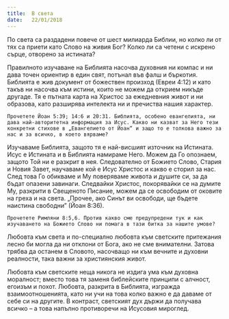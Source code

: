 ```yaml
---
title:  В света
date:   22/01/2018
---
```


По света са раздадени повече от шест милиарда Библии, но колко ли от тях са приети като Слово на живия Бог? Колко ли са четени с искрено сърце, отворено за истината?

Правилното изучаване на Библията насочва духовния ни компас и ни дава точен ориентир в един свят, потънал във фалш и бъркотия. Библията е жив документ от божествен произход (Евреи 4:12) и като такъв ни насочва към истини, които не можем да открием никъде другаде. Тя е пътната карта на Христос за ежедневния живот и ни образова, като разширява интелекта ни и пречиства нашия характер.

`Прочетете Йоан 5:39; 14:6 и 20:31. Библията, особено евангелията, ни дава най-авторитетна информация за Исус. Какво ни казват за Него тези конкретни стихове в „Евангелието от Йоан“ и защо то е толкова важно за нас и за всичко, в което вярваме?`

Изучаваме Библията, защото тя е най-висшият източник на Истината. Исус е Истината и в Библията намираме Него. Можем да Го опознаем, защото Той ни е разкрит в нея. Следователно от Божието Слово, Стария и Новия Завет, научаваме кой е Исус Христос и какво е сторил за нас. След това Го обикваме и Му поверяваме живота и душите си, за да бъдат опазени завинаги. Следвайки Христос, покорявайки се на думите Му, разкрити в Свещеното Писание, можем да се освободим от оковите на греха и на света. „Прочее, ако Синът ви освободи, ще бъдете наистина свободни” (Йоан 8:36).

`Прочетете Римляни 8:5,6. Против какво сме предупредени тук и как изучаването на Божието Слово ни помага в тази битка за нашите умове?`

Любовта към света и по-специално любовта към светските притежания лесно би могла да ни отклони от Бога, ако не сме внимателни. Затова трябва да останем в Словото, насочващо ни към вечните и духовни реалности, така важни за християнския живот.

Любовта към светските неща никога не издига ума към духовна моралност; вместо това тя заменя библейските принципи с алчност, егоизъм и похот. Любовта, разкрита в Библията, изгражда взаимоотношенията, като ни учи на това колко важно е да даваме от себе си на другите. В контраст, светският дух държи да получава всичко – а това напълно противоречи на Исусовия мироглед.